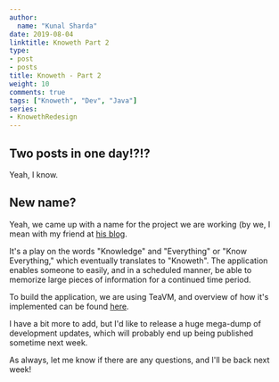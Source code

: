 ```yaml
---
author:
  name: "Kunal Sharda"
date: 2019-08-04
linktitle: Knoweth Part 2
type:
- post
- posts
title: Knoweth - Part 2
weight: 10
comments: true
tags: ["Knoweth", "Dev", "Java"]
series: 
- KnowethRedesign
---
```


## Two posts in one day!?!?

Yeah, I know.

## New name?

Yeah, we came up with a name for the project we are working (by we, I mean with my friend at [his blog](https://potatofrom.space).

It's a play on the words "Knowledge" and "Everything" or "Know Everything," which eventually translates to "Knoweth". The application enables someone to easily, and in a scheduled manner, be able to memorize large pieces of information for a continued time period.

To build the application, we are using TeaVM, and overview of how it's implemented can be found [here](https://potatofrom.space/post/knoweth-teavm-first-look/).

I have a bit more to add, but I'd like to release a huge mega-dump of development updates, which will probably end up being published sometime next week.

As always, let me know if there are any questions, and I'll be back next week!